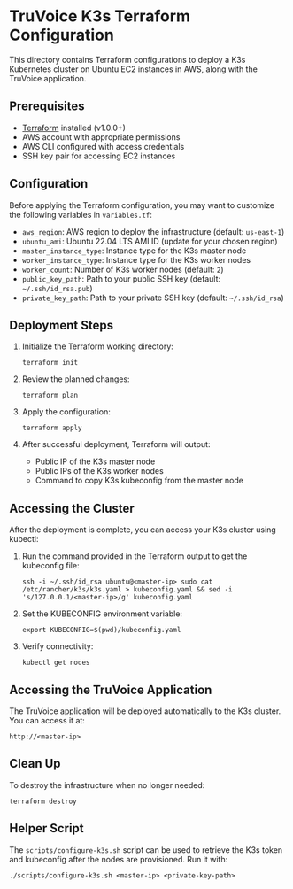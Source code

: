 # TruVoice K3s Terraform Configuration

This directory contains Terraform configurations to deploy a K3s Kubernetes cluster on Ubuntu EC2 instances in AWS, along with the TruVoice application.

## Prerequisites

- [Terraform](https://www.terraform.io/downloads.html) installed (v1.0.0+)
- AWS account with appropriate permissions
- AWS CLI configured with access credentials
- SSH key pair for accessing EC2 instances

## Configuration

Before applying the Terraform configuration, you may want to customize the following variables in `variables.tf`:

- `aws_region`: AWS region to deploy the infrastructure (default: `us-east-1`)
- `ubuntu_ami`: Ubuntu 22.04 LTS AMI ID (update for your chosen region)
- `master_instance_type`: Instance type for the K3s master node 
- `worker_instance_type`: Instance type for the K3s worker nodes
- `worker_count`: Number of K3s worker nodes (default: `2`)
- `public_key_path`: Path to your public SSH key (default: `~/.ssh/id_rsa.pub`)
- `private_key_path`: Path to your private SSH key (default: `~/.ssh/id_rsa`)

## Deployment Steps

1. Initialize the Terraform working directory:
   ```
   terraform init
   ```

2. Review the planned changes:
   ```
   terraform plan
   ```

3. Apply the configuration:
   ```
   terraform apply
   ```

4. After successful deployment, Terraform will output:
   - Public IP of the K3s master node
   - Public IPs of the K3s worker nodes
   - Command to copy K3s kubeconfig from the master node

## Accessing the Cluster

After the deployment is complete, you can access your K3s cluster using kubectl:

1. Run the command provided in the Terraform output to get the kubeconfig file:
   ```
   ssh -i ~/.ssh/id_rsa ubuntu@<master-ip> sudo cat /etc/rancher/k3s/k3s.yaml > kubeconfig.yaml && sed -i 's/127.0.0.1/<master-ip>/g' kubeconfig.yaml
   ```

2. Set the KUBECONFIG environment variable:
   ```
   export KUBECONFIG=$(pwd)/kubeconfig.yaml
   ```

3. Verify connectivity:
   ```
   kubectl get nodes
   ```

## Accessing the TruVoice Application

The TruVoice application will be deployed automatically to the K3s cluster. You can access it at:

```
http://<master-ip>
```

## Clean Up

To destroy the infrastructure when no longer needed:

```
terraform destroy
```

## Helper Script

The `scripts/configure-k3s.sh` script can be used to retrieve the K3s token and kubeconfig after the nodes are provisioned. Run it with:

```
./scripts/configure-k3s.sh <master-ip> <private-key-path>
``` 